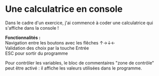 # Une calculatrice en console 

Dans le cadre d'un exercice, j'ai commencé à coder une calculatrice qui s'affiche dans la console !

__Fonctionnalités :__ \
Navigation entre les boutons avec les flêches ↑→↓← \
Validation des choix par la touche Entrée \
ESC pour sortir du programme 

Pour contrôler les variables, le bloc de commentaires "zone de contrôle" peut être activé : il affiche les valeurs utilisées dans le programme.


